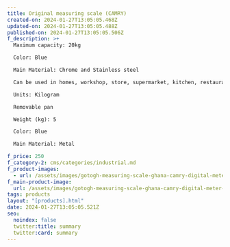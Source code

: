 ```yaml
---
title: Original measuring scale (CAMRY)
created-on: 2024-01-27T13:05:05.468Z
updated-on: 2024-01-27T13:05:05.488Z
published-on: 2024-01-27T13:05:05.506Z
f_description: >+
  Maximum capacity: 20kg

  Color: Blue

  Main Material: Chrome and Stainless steel 

  Can be used in homes, workshop, store, supermarket, kitchen, restaurant, hotel, etc

  Units: Kilogram

  Removable pan

  Weight (kg): 5

  Color: Blue

  Main Material: Metal

f_price: 250
f_category-2: cms/categories/industrial.md
f_product-images:
  - url: /assets/images/gotogh-measuring-scale-ghana-camry-digital-meter-camry-electronic-kitchen-scale-20kg-sp-20-buy-tools-hardware-building-materials-30748922085510_1024x.jpg
f_main-product-image:
  url: /assets/images/gotogh-measuring-scale-ghana-camry-digital-meter-camry-electronic-kitchen-scale-20kg-sp-20-buy-tools-hardware-building-materials-30748922085510_1024x.jpg
tags: products
layout: "[products].html"
date: 2024-01-27T13:05:05.521Z
seo:
  noindex: false
  twitter:title: summary
  twitter:card: summary
---
```

